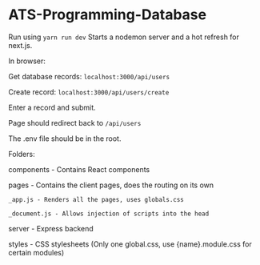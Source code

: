 # ATS-Programming-Database

Run using `yarn run dev`
Starts a nodemon server and a hot refresh for next.js.

In browser:

Get database records:
`localhost:3000/api/users`

Create record:
`localhost:3000/api/users/create`

Enter a record and submit.

Page should redirect back to `/api/users`

The .env file should be in the root.

Folders:

components - Contains React components

pages - Contains the client pages, does the routing on its own

    _app.js - Renders all the pages, uses globals.css

    _document.js - Allows injection of scripts into the head

server - Express backend

styles - CSS stylesheets (Only one global.css, use {name}.module.css for certain modules)

